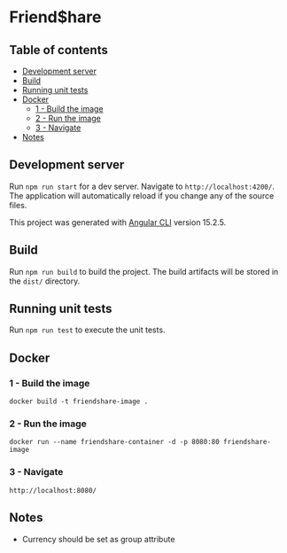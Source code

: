 # Friend$hare

## Table of contents
- [Development server](#development-server)
- [Build](#build)
- [Running unit tests](#running-unit-tests)
- [Docker](#docker)
  * [1 - Build the image](#1-build-the-image)
  * [2 - Run the image](#2-run-the-image)
  * [3 - Navigate](#3-navigate)
- [Notes](#notes)

## Development server

Run `npm run start` for a dev server. Navigate to `http://localhost:4200/`. The application will automatically reload if you change any of the source files.

This project was generated with [Angular CLI](https://github.com/angular/angular-cli) version 15.2.5.

## Build

Run `npm run build` to build the project. The build artifacts will be stored in the `dist/` directory.

## Running unit tests

Run `npm run test` to execute the unit tests.

## Docker

### 1 - Build the image
`docker build -t friendshare-image .` 

### 2 - Run the image
`docker run --name friendshare-container -d -p 8080:80 friendshare-image`

### 3 - Navigate
`http://localhost:8080/` 

## Notes
  * Currency should be set as group attribute 